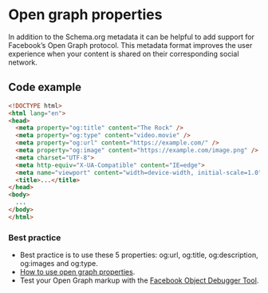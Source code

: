 # Open graph properties

In addition to the Schema.org metadata it can be helpful to add support for Facebook’s Open Graph protocol. This metadata format improves the user experience when your content is shared on their corresponding social network.

## Code example

```html
<!DOCTYPE html>
<html lang="en">
<head>
  <meta property="og:title" content="The Rock" />
  <meta property="og:type" content="video.movie" />
  <meta property="og:url" content="https://example.com/" />
  <meta property="og:image" content="https://example.com/image.png" />
  <meta charset="UTF-8">
  <meta http-equiv="X-UA-Compatible" content="IE=edge">
  <meta name="viewport" content="width=device-width, initial-scale=1.0">
  <title>...</title>
</head>
<body>
  ...
</body>
</html>
```

### Best practice

* Best practice is to use these 5 properties: og:url, og:title, og:description, og:images and og:type.
* [How to use open graph properties](http://ogp.me/).
* Test your Open Graph markup with the [Facebook Object Debugger Tool](https://developers.facebook.com/tools/debug/).
